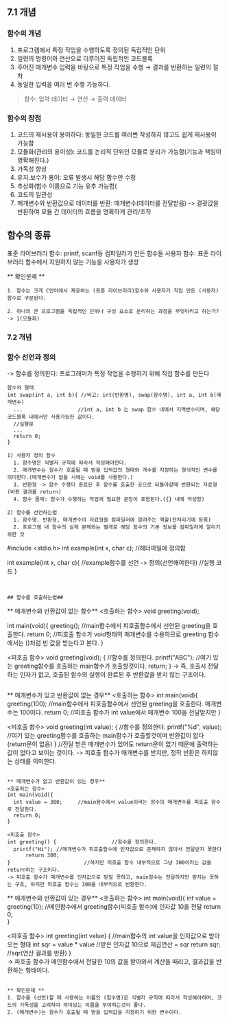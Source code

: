 ## 7.1 개념

### 함수의 개념

1. 프로그램에서 특정 작업을 수행하도록 정의된 독립적인 단위  
2. 일련의 명령어와 연산으로 이루어진 독립적인 코드블록  
3. 주어진 매개변수 입력을 바탕으로 특정 작업을 수행 → 결과를 반환하는 일련의 절차  
4. 동일한 입력을 여러 번 수행 가능하다.

> 함수: 입력 데이터 → 연산 → 출력 데이터

### 함수의 장점

1. 코드의 재사용이 용이하다: 동일한 코드를 여러번 작성하지 않고도 쉽게 재사용이 가능함
2. 모듈화(관리의 용이성): 코드를 논리적 단위인 모듈로 분리가 가능함(기능과 책임이 명확해진다.)
3. 가독성 향상
4. 유지.보수가 용이: 오류 발생시 해당 함수만 수정
5. 추상화(함수 이름으로 기능 유추 가능함(
6. 코드의 일관성
7. 매개변수와 반환값으로 데이터를 반환: 매개변수(데이터를 전달받음) ->  결괏값을 반환하여 모듈 간 데이터의 흐름을 명확하게 관리/조작


## 함수의 종류

표준 라이브러리 함수: printf, scanf등 컴파일러가 만든 함수들
사용자 함수: 표준 라이브러리 함수에서 지원하지 않는 기능을 사용자가 생성

** 확인문제 **
```
1. 함수는 크게 C언어에서 제공하는 (표준 라이브러리)함수와 사용자가 직접 만든 (사용자) 함수로 구분된다.

2. 하나의 큰 프로그램을 독립적인 단위나 구성 요소로 분리하는 과정을 무엇이라고 하는가?
-> 1(모듈화)
```

### 7.2 개념

### 함수 선언과 정의

-> 함수를 정의한다: 프로그래머가 특정 작업을 수행하기 위해 직접 함수를 만든다
```
함수의 형태
int swap(int a, int b){ //비고: int(반환명), swap(함수명), int a, int b(매개변수)
  ...                  //int a, int b 는 swap 함수 내에서 지역변수이며, 해당 코드블록 내에서만 사용가능한 값이다.
  //실행문
  ...
  return 0;
}

1) 사용자 정의 함수
  1. 함수명은 식별자 규칙에 따라서 작성해야한다.
  2. 매개변수는 함수가 호출될 때 받을 입력값의 형태와 개수를 지정하는 형식적인 변수를 의미한다.(매개변수가 없을 시에는 void를 사용한다.)
  3. 반환형 -> 함수 수행이 종료된 후 함수를 호출한 곳으로 되돌아갈때 반환되는 자료형(바뀐 결과를 return)
  4. 함수 몸체: 함수가 수행하는 작업에 필요한 문장이 포함된다.({} 내에 작성함)

2) 함수를 선언하는법
  1. 함수명, 반환형, 매개변수의 자료형을 컴파일러에 알려주는 역할(전처리기에 등록)
  2. 프로그램 내 함수의 실제 본체와는 별개로 해당 함수의 기본 정보를 컴파일러에 알리기 위한 것
```
  #include <stdio.h>
  int example(int x, char c); //헤더파일에 정의함

  int example(int x, char c){ //example함수를 선언 -> 정의(선언해야한다)
    //실행 코드
  }
```


## 함수를 호출하는법##
```
** 매개변수와 반환값이 없는 함수**
<호출하는 함수>
void greeting(void);

int main(void){
  greeting();     //main함수에서 피호출함수에서 선언된 greeting을 호출한다.
  return 0;       //피호출 함수가 void형태의 매개변수를 수용하므로 greeting 함수에서는 ()처럼 빈 값을 받는다고 본다.
}

<피호출 함수>
void greeting(void); 
{                  //함수를 정의한다.
  printf("ABC");   //여기 있는 greeting함수를 호출하는 main함수가 호출할것이다.
  return;
}
-> 즉, 호출시 전달하는 인자가 없고, 호출된 함수의 실행이 완료된 후 반환값을 받지 않는 구조이다.
```

```
** 매개변수가 있고 반환값이 없는 경우**
<호출하는 함수>
int main(void){
  greeting(100);     //main함수에서 피호출함수에서 선언된 greeting을 호출한다. 매개변수는 100이다.
  return 0;       //피호출 함수가 int value에서 매개변수 100을 전달받지만
}

<피호출 함수>
void greeting(int value); 
{                  //함수를 정의한다.
  printf("%d", value);   //여기 있는 greeting함수를 호출하는 main함수가 호출할것이며 반환값이 없다(return문이 없음)
}                        //전달 받은 매개변수가 있어도 return문이 없기 때문에 출력하는 값이 없다고 보이는 것이다.
-> 피호출 함수가 매개변수를 받지만, 정작 반환은 하지않는 상태를 의미한다.
```

** 매개변수가 없고 반환값이 있는 경우**
<호출하는 함수>
int main(void){
  int value = 300;     //main함수에서 value이라는 정수의 매개변수를 피호출 함수로 전달한다.
  return 0;       
}

<피호출 함수>
int greeting() {                  //함수를 정의한다.
  printf("Hi"); //매개변수가 피호출함수에 인자값으로 존재하지 않아서 전달받지 못한다
      return 300;
}                        //하지만 피호출 함수 내부적으로 그냥 300이라는 값을 return하는 구조이다.
-> 피호출 함수가 매개변수를 인자값으로 받질 못하고, main함수는 전달하지만 받지는 못하는 구조, 하지만 피호출 함수는 300을 내부적으로 반환한다.
```


** 매개변수와 반환값이 있는 경우**
<호출하는 함수>
int main(void){
  int value = greeting(10);     //메인함수에서 greeting함수(피호출 함수)에 인자값 10을 전달
  return 0;       
}

<피호출 함수>
int greeting(int value) {              //main함수의 int value을 인자값으로 받아오는 형태
  int sqr = value * value              //받은 인자값 10으로 제곱연산 = sqr
      return sqr;                      //sqr(연산 결과를 반환)
}                        
-> 피호출 함수가 메인함수에서 전달한 10의 값을 받아와서 계산을 때리고, 결과값을 반환하는 형태이다.
```

** 확인문제 **
1. 함수를 (선언)할 때 사용하는 이름인 (함수명)은 식별자 규칙에 따라서 작성해야하며, 코드의 가독성을 고려하여 의미있는 이름을 부여하는것이 좋다.
2. (매개변수)는 함수가 호출될 때 받을 입력값을 지정하기 위한 변수이다.

